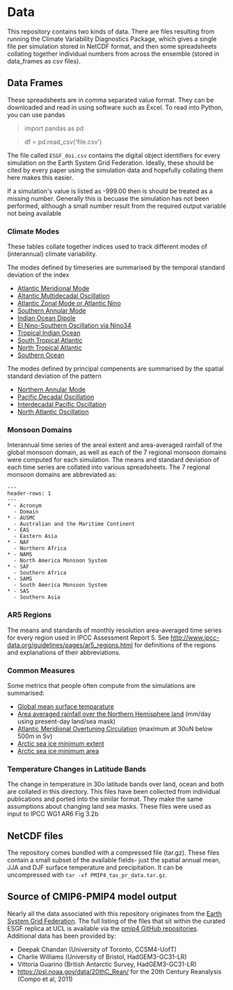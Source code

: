 # Data

This repository contains two kinds of data. There are files resulting from running the Climate Variability Diagnostics Package, which gives a single file per simulation stored in NetCDF format, and then some spreadsheets collating together individual numbers from across the ensemble (stored in data_frames as csv files).  

## Data Frames

These spreadsheets are in comma separated value format. They can be downloaded and read in using software such as Excel. To read into Python, you can use pandas

> import pandas as pd

> df = pd.read_csv('file.csv') 

The file called `ESGF_doi.csv` contains the digital object identifiers for every simulation on the Earth System Grid Federation. Ideally, these should be cited by every paper using the simulation data and hopefully collating them here makes this easier. 

If a simulation's value is listed as -999.00 then is should be treated as a missing number. Generally this is becuase the simulation has not been performed, although a small number result from the required output variable not being available

### Climate Modes
These tables collate together indices used to track different modes of (interannual) climate variability. 

The modes defined by timeseries are summarised by the temporal standard deviation of the index
- [Atlantic Meridional Mode](https://github.com/pmip4/pmip_p2fvar_analyzer/tree/master/data_frames/climate_modes/amm_timeseries_mon.csv)
- [Altantic Multidecadal Oscillation](https://github.com/pmip4/pmip_p2fvar_analyzer/tree/master/data_frames/climate_modes/amo_timeseries_mon.csv)
- [Atlantic Zonal Mode or Atlantic Nino](https://github.com/pmip4/pmip_p2fvar_analyzer/tree/master/data_frames/climate_modes/atl3_timeseries_mon.csv)
- [Southern Annular Mode](https://github.com/pmip4/pmip_p2fvar_analyzer/tree/master/data_frames/climate_modes/sam_mon.csv)
- [Indian Ocean Dipole](https://github.com/pmip4/pmip_p2fvar_analyzer/tree/master/data_frames/climate_modes/iod_timeseries_mon.csv)
- [El Nino-Southern Oscillation via Nino34](https://github.com/pmip4/pmip_p2fvar_analyzer/tree/master/data_frames/climate_modes/nino34.csv)
- [Tropical Indian Ocean](https://github.com/pmip4/pmip_p2fvar_analyzer/tree/master/data_frames/climate_modes/tropical_indian_ocean.csv)
- [South Tropical Atlantic](https://github.com/pmip4/pmip_p2fvar_analyzer/tree/master/data_frames/climate_modes/south_tropical_atlantic.csv)
- [North Tropical Atlantic](https://github.com/pmip4/pmip_p2fvar_analyzer/tree/master/data_frames/climate_modes/north_tropical_atlantic.csv)
- [Southern Ocean](https://github.com/pmip4/pmip_p2fvar_analyzer/tree/master/data_frames/climate_modes/southern_ocean.csv)

The modes defined by principal compenents are summarised by the spatial standard deviation of the pattern
- [Northern Annular Mode](https://github.com/pmip4/pmip_p2fvar_analyzer/tree/master/data_frames/climate_modes/nam_pattern_mon.csv)
- [Pacific Decadal Oscillation](https://github.com/pmip4/pmip_p2fvar_analyzer/tree/master/data_frames/climate_modes/pdo_pattern_mon.csv)
- [Interdecadal Pacific Oscillation](https://github.com/pmip4/pmip_p2fvar_analyzer/tree/master/data_frames/climate_modes/ipo_pattern_mon.csv)
- [North Atlantic Oscillation](https://github.com/pmip4/pmip_p2fvar_analyzer/tree/master/data_frames/climate_modes/nao_pattern_djf.csv)

### Monsoon Domains
Interannual time series of the areal extent and area-averaged rainfall of the global monsoon domain, as well as each of the 7 regional monsoon domains were computed for each simulation. The means and standard deviation of each time series are collated into various spreadsheets. The 7 regional monsoon domains are abbreviated as:

````{list-table}
---
header-rows: 1
---
* - Acronym 
  - Domain
* - AUSMC
  - Australian and the Maritime Continent
* - EAS
  - Eastern Asia
* - NAF
  - Northern Africa
* - NAMS
  - North America Monsoon System
* - SAF
  - Southern Africa
* - SAMS
  - South America Monsoon System
* - SAS
  - Southern Asia
````

### AR5 Regions
The means and standards of monthly resolution area-averaged time series for every region used in IPCC Assessment Report 5. See <http://www.ipcc-data.org/guidelines/pages/ar5_regions.html> for definitions of the regions and explanations of their abbreviations.

### Common Measures
Some metrics that people often compute from the simulations are summarised: 
- [Global mean surface temparature](https://github.com/pmip4/pmip_p2fvar_analyzer/tree/master/data_frames/common_measures/global_mean_temperature_changes.csv)  
- [Area averaged rainfall over the Northern Hemisphere land](https://github.com/pmip4/pmip_p2fvar_analyzer/tree/master/data_frames/common_measures/NH_terrestrial_rainfall.csv) (mm/day using present-day land/sea mask)
- [Atlantic Meridional Overtuning Circulation](https://github.com/pmip4/pmip_p2fvar_analyzer/tree/master/data_frames/common_measures/amoc_timeseries_ann.csv) (maximum at 30oN below 500m in Sv) 
- [Arctic sea ice minimum extent](https://github.com/pmip4/pmip_p2fvar_analyzer/tree/master/data_frames/common_measures/sic_nh_extent_climo_min.csv)
- [Arctic sea ice minimum area](https://github.com/pmip4/pmip_p2fvar_analyzer/tree/master/data_frames/common_measures/sic_nh_area_climo_min.csv)

### Temperature Changes in Latitude Bands
The change in temperature in 30o latitude bands over land, ocean and both are collated in this directory. This files have been collected from individual publications and ported into the similar format. They make the same assumptions about changing land sea masks. These files were used as input to IPCC WG1 AR6 Fig 3.2b 

## NetCDF files

The repository comes bundled with a compressed file (tar.gz). These files contain a small subset of the available fields- just the spatial annual mean, JJA and DJF surface temperature and precipitation. It can be uncompressed with `tar -xf PMIP4_tas_pr_data.tar.gz`.  

## Source of CMIP6-PMIP4 model output

Nearly all the data associated with this repository originates from the [Earth System Grid Federation](https://esgf-index1.ceda.ac.uk/projects/esgf-ceda/). The full listing of the files that sit within the curated ESGF replica at UCL is available via the [pmip4 GitHub repositories](https://github.com/pmip4/UCL_curated_ESGF_replica). Additional data has been provided by:
* Deepak Chandan (University of Toronto, CCSM4-UofT)
* Charlie Williams (University of Bristol, HadGEM3-GC31-LR)
* Vittoria Guarino (British Antarctic Survey, HadGEM3-GC31-LR)
* <https://psl.noaa.gov/data/20thC_Rean/> for the 20th Century Reanalysis (Compo et al, 2011)

